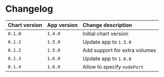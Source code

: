 # Changelog

| Chart version | App version   | Change description            |
| :------------ | :------------ | :---------------------------- |
| `0.1.0`       | `1.4.0`       | Initial chart version         |
| `0.1.1`       | `1.5.0`       | Update app to `1.5.0`         |
| `0.1.2`       | `1.5.0`       | Add support for extra volumes |
| `0.1.3`       | `1.6.0`       | Update app to `1.6.0`         |
| `0.1.4`       | `1.6.0`       | Allow to specify `nodePort`   |
